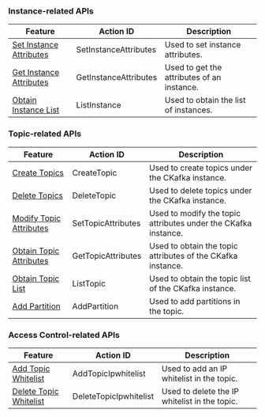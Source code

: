 
### Instance-related APIs
| Feature | Action ID | Description |
|---------|---------|---------|
| [Set Instance Attributes](/document/product/597/10095) | SetInstanceAttributes | Used to set instance attributes. |
| [Get Instance Attributes](/document/product/597/10094) | GetInstanceAttributes | Used to get the attributes of an instance. |
| [Obtain Instance List](/document/product/597/10093) | ListInstance | Used to obtain the list of instances. |


### Topic-related APIs
| Feature | Action ID | Description |
|---------|---------|---------|
| [Create Topics](/document/product/597/10096) | CreateTopic | Used to create topics under the CKafka instance. |
| [Delete Topics](/document/product/597/10099) | DeleteTopic | Used to delete topics under the CKafka instance. |
| [Modify Topic Attributes](/document/product/597/10098) | SetTopicAttributes | Used to modify the topic attributes under the CKafka instance. |
| [Obtain Topic Attributes](/document/product/597/10102) | GetTopicAttributes | Used to obtain the topic attributes of the CKafka instance. |
| [Obtain Topic List](/document/product/597/10101) | ListTopic | Used to obtain the topic list of the CKafka instance. |
| [Add Partition](/document/product/597/10100) | AddPartition | Used to add partitions in the topic. |

### Access Control-related APIs
| Feature | Action ID | Description |
|---------|---------|---------|
| [Add Topic Whitelist](/document/product/597/10103) | AddTopicIpwhitelist | Used to add an IP whitelist in the topic. |
| [Delete Topic Whitelist](/document/product/597/10104) | DeleteTopicIpwhitelist | Used to delete the IP whitelist in the topic. |

